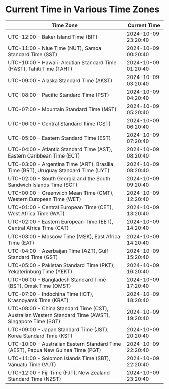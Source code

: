 # Current Time in Various Time Zones

| Time Zone | Current Time |
|-----------|--------------|
| UTC-12:00 - Baker Island Time (BIT) | 2024-10-09 23:20:40 |
| UTC-11:00 - Niue Time (NUT), Samoa Standard Time (SST) | 2024-10-09 00:20:40 |
| UTC-10:00 - Hawaii-Aleutian Standard Time (HAST), Tahiti Time (TAHT) | 2024-10-09 01:20:40 |
| UTC-09:00 - Alaska Standard Time (AKST) | 2024-10-09 03:20:40 |
| UTC-08:00 - Pacific Standard Time (PST) | 2024-10-09 04:20:40 |
| UTC-07:00 - Mountain Standard Time (MST) | 2024-10-09 05:20:40 |
| UTC-06:00 - Central Standard Time (CST) | 2024-10-09 06:20:40 |
| UTC-05:00 - Eastern Standard Time (EST) | 2024-10-09 07:20:40 |
| UTC-04:00 - Atlantic Standard Time (AST), Eastern Caribbean Time (ECT) | 2024-10-09 08:20:40 |
| UTC-03:00 - Argentina Time (ART), Brasília Time (BRT), Uruguay Standard Time (UYT) | 2024-10-09 08:20:40 |
| UTC-02:00 - South Georgia and the South Sandwich Islands Time (SGT) | 2024-10-09 09:20:40 |
| UTC±00:00 - Greenwich Mean Time (GMT), Western European Time (WET) | 2024-10-09 12:20:40 |
| UTC+01:00 - Central European Time (CET), West Africa Time (WAT) | 2024-10-09 13:20:40 |
| UTC+02:00 - Eastern European Time (EET), Central Africa Time (CAT) | 2024-10-09 14:20:40 |
| UTC+03:00 - Moscow Time (MSK), East Africa Time (EAT) | 2024-10-09 14:20:40 |
| UTC+04:00 - Azerbaijan Time (AZT), Gulf Standard Time (GST) | 2024-10-09 15:20:40 |
| UTC+05:00 - Pakistan Standard Time (PKT), Yekaterinburg Time (YEKT) | 2024-10-09 16:20:40 |
| UTC+06:00 - Bangladesh Standard Time (BST), Omsk Time (OMST) | 2024-10-09 17:20:40 |
| UTC+07:00 - Indochina Time (ICT), Krasnoyarsk Time (KRAT) | 2024-10-09 18:20:40 |
| UTC+08:00 - China Standard Time (CST), Australian Western Standard Time (AWST), Singapore Time (SGT) | 2024-10-09 19:20:40 |
| UTC+09:00 - Japan Standard Time (JST), Korea Standard Time (KST) | 2024-10-09 20:20:40 |
| UTC+10:00 - Australian Eastern Standard Time (AEST), Papua New Guinea Time (PGT) | 2024-10-09 22:20:40 |
| UTC+11:00 - Solomon Islands Time (SBT), Vanuatu Time (VUT) | 2024-10-09 22:20:40 |
| UTC+12:00 - Fiji Time (FJT), New Zealand Standard Time (NZST) | 2024-10-09 23:20:40 |
